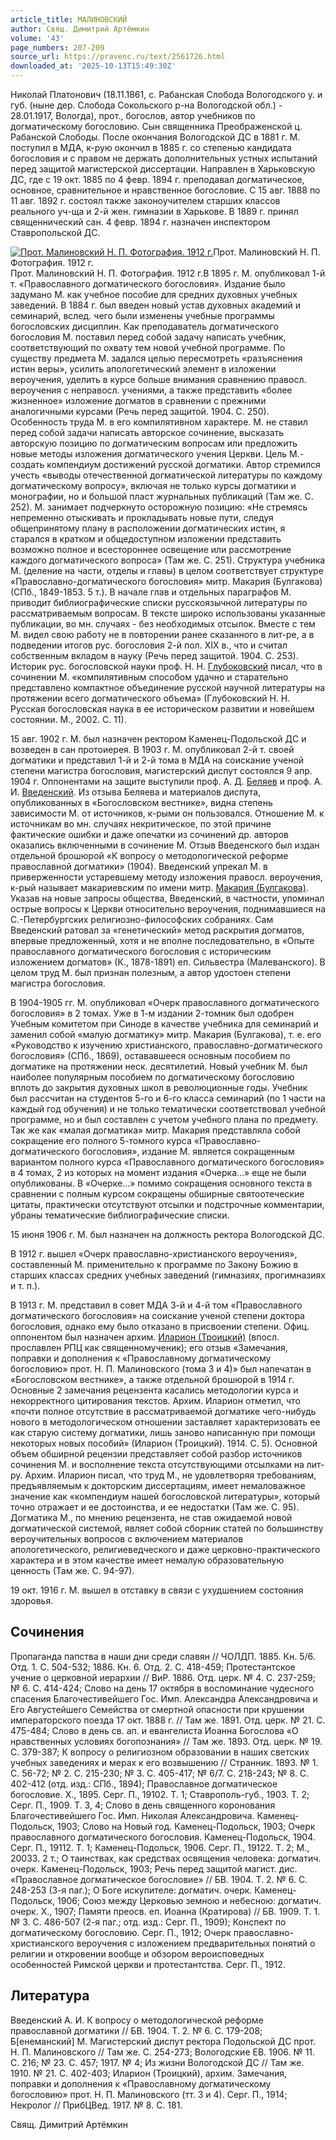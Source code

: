 ```yaml
---
article_title: МАЛИНОВСКИЙ
author: Свящ. Димитрий Артёмкин
volume: '43'
page_numbers: 207-209
source_url: https://pravenc.ru/text/2561726.html
downloaded_at: '2025-10-13T15:49:30Z'
---
```


Николай Платонович (18.11.1861, с. Рабанская Слобода Вологодского у. и губ. (ныне дер. Слобода Сокольского р-на Вологодской обл.) - 28.01.1917, Вологда), прот., богослов, автор учебников по догматическому богословию. Сын священника Преображенской ц. Рабанской Слободы. После окончания Вологодской ДС в 1881 г. М. поступил в МДА, к-рую окончил в 1885 г. со степенью кандидата богословия и с правом не держать дополнительных устных испытаний перед защитой магистерской диссертации. Направлен в Харьковскую ДС, где с 19 окт. 1885 по 4 февр. 1894 г. преподавал догматическое, основное, сравнительное и нравственное богословие. С 15 авг. 1888 по 11 авг. 1892 г. состоял также законоучителем старших классов реального уч-ща и 2-й жен. гимназии в Харькове. В 1889 г. принял священнический сан. 4 февр. 1894 г. назначен инспектором Ставропольской ДС.

[![Прот. Малиновский Н. П. Фотография. 1912 г.](https://pravenc.ru/data/2020/06/21/1236347372/i200.jpg "Кликните для увеличения картинки")](https://pravenc.ru/data/2020/06/21/1236347372/i400.jpg)Прот. Малиновский Н. П. Фотография. 1912 г.  
Прот. Малиновский Н. П. Фотография. 1912 г.В 1895 г. М. опубликовал 1-й т. «Православного догматического богословия». Издание было задумано М. как учебное пособие для средних духовных учебных заведений. В 1884 г. был введен новый устав духовных академий и семинарий, вслед. чего были изменены учебные программы богословских дисциплин. Как преподаватель догматического богословия М. поставил перед собой задачу написать учебник, соответствующий по охвату тем новой учебной программе. По существу предмета М. задался целью пересмотреть «разъяснения истин веры», усилить апологетический элемент в изложении вероучения, уделить в курсе больше внимания сравнению правосл. вероучения с неправосл. учениями, а также представить «более жизненное» изложение догматов в сравнении с прежними аналогичными курсами (Речь перед защитой. 1904. С. 250). Особенность труда М. в его компилятивном характере. М. не ставил перед собой задачи написать авторское сочинение, высказать авторскую позицию по догматическим вопросам или предложить новые методы изложения догматического учения Церкви. Цель М.- создать компендиум достижений русской догматики. Автор стремился учесть «выводы отечественной догматической литературы по каждому догматическому вопросу», включая не только курсы догматики и монографии, но и большой пласт журнальных публикаций (Там же. С. 252). М. занимает подчеркнуто осторожную позицию: «Не стремясь непременно отыскивать и прокладывать новые пути, следуя общепринятому плану в расположении догматических истин, я старался в кратком и общедоступном изложении представить возможно полное и всестороннее освещение или рассмотрение каждого догматического вопроса» (Там же. С. 251). Структура учебника М. (деление на части, отделы и главы) в целом соответствует структуре «Православно-догматического богословия» митр. Макария (Булгакова) (СПб., 1849-1853. 5 т.). В начале глав и отдельных параграфов М. приводит библиографические списки русскоязычной литературы по рассматриваемым вопросам. В тексте широко использованы указанные публикации, во мн. случаях - без необходимых отсылок. Вместе с тем М. видел свою работу не в повторении ранее сказанного в лит-ре, а в подведении итогов рус. богословия 2-й пол. XIX в., что и считал собственным вкладом в науку (Речь перед защитой. 1904. С. 253). Историк рус. богословской науки проф. Н. Н. [Глубоковский](https://pravenc.ru/text/Глубоковский.html) писал, что в сочинении М. «компилятивным способом удачно и старательно представлено компактное объединение русской научной литературы на протяжении всего догматического объема» (Глубоковский Н. Н. Русская богословская наука в ее историческом развитии и новейшем состоянии. М., 2002. С. 11).

15 авг. 1902 г. М. был назначен ректором Каменец-Подольской ДС и возведен в сан протоиерея. В 1903 г. М. опубликовал 2-й т. своей догматики и представил 1-й и 2-й тома в МДА на соискание ученой степени магистра богословия, магистерский диспут состоялся 9 апр. 1904 г. Оппонентами на защите выступили проф. А. Д. [Беляев](https://pravenc.ru/text/Беляев.html) и проф. А. И. [Введенский](https://pravenc.ru/text/Введенский.html). Из отзыва Беляева и материалов диспута, опубликованных в «Богословском вестнике», видна степень зависимости М. от источников, к-рыми он пользовался. Отношение М. к источникам во мн. случаях некритическое, по этой причине фактические ошибки и даже опечатки из сочинений др. авторов оказались включенными в сочинение М. Отзыв Введенского был издан отдельной брошюрой «К вопросу о методологической реформе православной догматики» (1904). Введенский упрекал М. в приверженности устаревшему методу изложения правосл. вероучения, к-рый называет макариевским по имени митр. [Макария (Булгакова)](<https://pravenc.ru/text/Макария (Булгакова).html>). Указав на новые запросы общества, Введенский, в частности, упоминал острые вопросы к Церкви относительно вероучения, поднимавшиеся на С.-Петербургских религиозно-философских собраниях. Сам Введенский ратовал за «генетический» метод раскрытия догматов, впервые предложенный, хотя и не вполне последовательно, в «Опыте православного догматического богословия с историческим изложением догматов» (К., 1878-1891) еп. Сильвестра (Малеванского). В целом труд М. был признан полезным, а автор удостоен степени магистра богословия.

В 1904-1905 гг. М. опубликовал «Очерк православного догматического богословия» в 2 томах. Уже в 1-м издании 2-томник был одобрен Учебным комитетом при Синоде в качестве учебника для семинарий и заменил собой «малую догматику» митр. Макария (Булгакова), т. е. его «Руководство к изучению христианского, православно-догматического богословия» (СПб., 1869), остававшееся основным пособием по догматике на протяжении неск. десятилетий. Новый учебник М. был наиболее популярным пособием по догматическому богословию вплоть до закрытия духовных школ в революционные годы. Учебник был рассчитан на студентов 5-го и 6-го класса семинарий (по 1 части на каждый год обучения) и не только тематически соответствовал учебной программе, но и был составлен с учетом учебного плана по предмету. Так же как «малая догматика» митр. Макария представляла собой сокращение его полного 5-томного курса «Православно-догматического богословия», издание М. является сокращенным вариантом полного курса «Православного догматического богословия» в 4 томах, 2 из которых на момент издания «Очерка...» еще не были опубликованы. В «Очерке...» помимо сокращения основного текста в сравнении с полным курсом сокращены обширные святоотеческие цитаты, практически отсутствуют отсылки и подстрочные комментарии, убраны тематические библиографические списки.

15 июня 1906 г. М. был назначен на должность ректора Вологодской ДС.

В 1912 г. вышел «Очерк православно-христианского вероучения», составленный М. применительно к программе по Закону Божию в старших классах средних учебных заведений (гимназиях, прогимназиях и т. п.).

В 1913 г. М. представил в совет МДА 3-й и 4-й том «Православного догматического богословия» на соискание ученой степени доктора богословия, однако ему было отказано в присвоении степени. Офиц. оппонентом был назначен архим. [Иларион (Троицкий)](<https://pravenc.ru/text/Иларион (Троицкий).html>) (впосл. прославлен РПЦ как священномученик); его отзыв «Замечания, поправки и дополнения к «Православному догматическому богословию» прот. Н. П. Малиновского (тома 3 и 4)» был напечатан в «Богословском вестнике», а также отдельной брошюрой в 1914 г. Основные 2 замечания рецензента касались методологии курса и некорректного цитирования текстов. Архим. Иларион отметил, что «почти полное отсутствие в рассматриваемой догматике чего-нибудь нового в методологическом отношении заставляет характеризовать ее как старую систему догматики, лишь заново написанную при помощи некоторых новых пособий» (Иларион (Троицкий). 1914. С. 5). Основной объем обширной рецензии представляет собой разбор источников сочинения М. и восполнение текста отсутствующими отсылками на лит-ру. Архим. Иларион писал, что труд М., не удовлетворяя требованиям, предъявляемым к докторским диссертациям, имеет немаловажное значение как «компендиум нашей богословской литературы», который точно отражает и ее достоинства, и ее недостатки (Там же. С. 95). Догматика М., по мнению рецензента, не став ожидаемой новой догматической системой, являет собой сборник статей по большинству вероучительных вопросов с включением материалов апологетического, религиеведческого и даже церковно-практического характера и в этом качестве имеет немалую образовательную ценность (Там же. С. 94-97).

19 окт. 1916 г. М. вышел в отставку в связи с ухудшением состояния здоровья.

## Сочинения

Пропаганда папства в наши дни среди славян // ЧОЛДП. 1885. Кн. 5/6. Отд. 1. С. 504-532; 1886. Кн. 6. Отд. 2. С. 418-459; Протестантское учение о церковной иерархии // ВиР. 1886. Отд. церк. № 4. С. 237-259; № 6. С. 414-424; Слово на день 17 октября в воспоминание чудесного спасения Благочестивейшего Гос. Имп. Александра Александровича и Его Августейшего Семейства от смертной опасности при крушении императорского поезда 17 окт. 1888 г. // Там же. 1891. Отд. церк. № 21. С. 475-484; Слово в день св. ап. и евангелиста Иоанна Богослова «О нравственных условиях богопознания» // Там же. 1893. Отд. церк. № 19. С. 379-387; К вопросу о религиозном образовании в наших светских учебных заведениях и мерах к его возвышению // Странник. 1893. № 1. С. 56-72; № 2. С. 215-230; № 3. С. 405-417; № 6/7. С. 218-243; № 8. С. 402-412 (отд. изд.: СПб., 1894); Православное догматическое богословие. Х., 1895. Серг. П., 19102. Т. 1; Ставрополь-губ., 1903. Т. 2; Серг. П., 1909. Т. 3, 4; Слово в день священного коронования Благочестивейшего Гос. Имп. Николая Александровича. Каменец-Подольск, 1903; Слово на Новый год. Каменец-Подольск, 1903; Очерк православного догматического богословия. Каменец-Подольск, 1904. Серг. П., 19112. Т. 1; Каменец-Подольск, 1906. Серг. П., 19122. Т. 2; М., 20033. 2 т.; О таинствах, как средствах освящения человека: догматич. очерк. Каменец-Подольск, 1903; Речь перед защитой магист. дис. «Православное догматическое богословие» // БВ. 1904. Т. 2. № 6. С. 248-253 (3-я паг.); О Боге искупителе: догматич. очерк. Каменец-Подольск, 1906; Союз между Церковью земною и небесною: догматич. очерк. Х., 1907; Памяти преосв. еп. Иоанна (Кратирова) // БВ. 1909. Т. 1. № 3. С. 486-507 (2-я паг.; отд. изд.: Серг. П., 1909); Конспект по догматическому богословию. Серг. П., 1912; Очерк православно-христианского вероучения с изложением предварительных понятий о религии и откровении вообще и обзором вероисповедных особенностей Римской церкви и протестантства. Серг. П., 1912.

## Литература

Введенский А. И. К вопросу о методологической реформе православной догматики // БВ. 1904. Т. 2. № 6. С. 179-208; Б[енеманский] М. Магистерский диспут ректора Подольской ДС прот. Н. П. Малиновского // Там же. С. 254-273; Вологодские ЕВ. 1906. № 11. С. 216; № 23. С. 457; 1917. № 4; Из жизни Вологодской ДС // Там же. 1910. № 21. С. 402-403; Иларион (Троицкий), архим. Замечания, поправки и дополнения к «Православному догматическому богословию» прот. Н. П. Малиновского (тт. 3 и 4). Серг. П., 1914; Некролог // ПрибЦВед. 1917. № 8. С. 181.

Свящ. Димитрий Артёмкин
